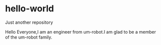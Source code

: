 # hello-world
Just another repository

Hello Everyone,I am an engineer from um-robot.I am glad to be a member of the um-robot family.


